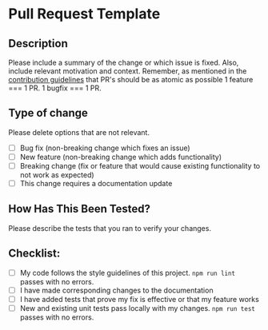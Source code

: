 # Pull Request Template

## Description

Please include a summary of the change or which issue is fixed. Also, include relevant motivation and context.
Remember, as mentioned in the [contribution guidelines](https://github.com/oscartavarez/cypress-recorder/blob/master/CONTRIBUTING.md) that
PR's should be as atomic as possible 1 feature === 1 PR. 1 bugfix === 1 PR.

## Type of change

Please delete options that are not relevant.

- [ ] Bug fix (non-breaking change which fixes an issue)
- [ ] New feature (non-breaking change which adds functionality)
- [ ] Breaking change (fix or feature that would cause existing functionality to not work as expected)
- [ ] This change requires a documentation update

## How Has This Been Tested?

Please describe the tests that you ran to verify your changes. 

## Checklist:

- [ ] My code follows the style guidelines of this project. `npm run lint` passes with no errors.
- [ ] I have made corresponding changes to the documentation
- [ ] I have added tests that prove my fix is effective or that my feature works
- [ ] New and existing unit tests pass locally with my changes. `npm run test` passes with no errors.
